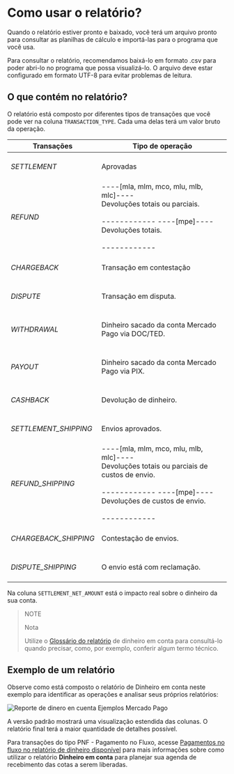 # Como usar o relatório?

Quando o relatório estiver pronto e baixado, você terá um arquivo pronto para consultar as planilhas de cálculo e importá-las para o programa que você usa.

Para consultar o relatório, recomendamos baixá-lo em formato .csv para poder abri-lo no programa que possa visualizá-lo. O arquivo deve estar configurado em formato UTF-8 para evitar problemas de leitura. 

## O que contém no relatório?

O relatório está composto por diferentes tipos de transações que você pode ver na coluna `TRANSACTION_TYPE`. Cada uma delas terá um valor bruto da operação.


| Transações | Tipo de operação |
| --- | --- |
| *SETTLEMENT* |<br/> Aprovadas<br/><br/>|
| *REFUND* | ----[mla, mlm, mco, mlu, mlb, mlc]---- <br/> Devoluções totais ou parciais.<br/><br/> ------------ ----[mpe]---- <br/> Devoluções totais.<br/><br/> ------------ |
| *CHARGEBACK* | <br/>Transação em contestação<br/><br/> |
| *DISPUTE* |<br/> Transação em disputa.<br/><br/>|
| *WITHDRAWAL* | <br/>Dinheiro sacado da conta Mercado Pago via DOC/TED.<br/><br/>|
| *PAYOUT* | <br/>Dinheiro sacado da conta Mercado Pago via PIX.<br/><br/>|
| *CASHBACK* | <br/> Devolução de dinheiro.<br/><br/> |
| *SETTLEMENT_SHIPPING* | <br/> Envios aprovados.<br/><br/> |
| *REFUND_SHIPPING* | ----[mla, mlm, mco, mlu, mlb, mlc]---- <br/> Devoluções totais ou parciais de custos de envio.<br/><br/> ------------ ----[mpe]---- <br/> Devoluções de custos de envio.<br/><br/> ------------|
| *CHARGEBACK_SHIPPING* | <br/> Contestação de envios.<br/><br/> |
| *DISPUTE_SHIPPING* | <br/> O envio está com reclamação.<br/><br/> |

Na coluna `SETTLEMENT_NET_AMOUNT` está o impacto real sobre o dinheiro da sua conta.

> NOTE
>
> Nota
>
> Utilize o [Glossário do relatório](https://www.mercadopago[FAKER][URL][DOMAIN]/developers/pt/guides/additional-content/reports/account-money/glossary) de dinheiro em conta para consultá-lo quando precisar, como, por exemplo, conferir algum termo técnico.

## Exemplo de um relatório

Observe como está composto o relatório de Dinheiro em conta neste exemplo para identificar as operações e analisar seus próprios relatórios:

![Reporte de dinero en cuenta Ejemplos Mercado Pago](/images/manage-account/reports/example-settlement-pt.png)

A versão padrão mostrará uma visualização estendida das colunas. O relatório final terá a maior quantidade de detalhes possível.


Para transações do tipo PNF - Pagamento no Fluxo, acesse [Pagamentos no fluxo no relatório de dinheiro disponível](https://www.mercadopago[FAKER][URL][DOMAIN]/developers/pt/guides/additional-content/reports/extra/pnf-bank) para mais informações sobre como utilizar o relatório **Dinheiro em conta** para planejar sua agenda de recebimento das cotas a serem liberadas.